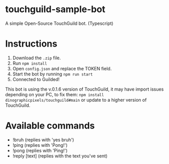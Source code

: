 # touchguild-sample-bot
A simple Open-Source TouchGuild bot. (Typescript)

# Instructions

1. Download the `.zip` file.
2. Run `npm install`
3. Open `config.json` and replace the TOKEN field.
4. Start the bot by running `npm run start`
5. Connected to Guilded!

This bot is using the v.0.1.6 version of TouchGuild, it may have import issues depending on your PC, to fix them: `npm install dinographicpixels/touchguild#main` or update to a higher version of TouchGuild.

# Available commands

- !bruh (replies with 'yes bruh')
- !ping (replies with 'Pong!')
- !pong (replies with 'Ping!')
- !reply [text] (replies with the text you've sent)
